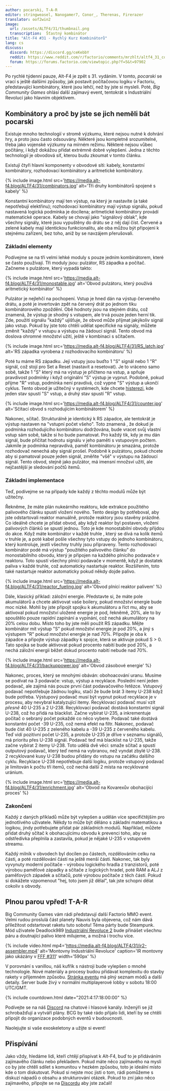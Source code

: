 ```yaml
---
author: pocarski, T-A-R
editor: stringweasel, Nanogamer7, Conor_, Therenas, Firerazer
translator: oof2win2
image:
  url: /assets/ALTF4/31/thumbnail.png
  transcription:  Šťastný kombinátor
title: "Alt-F4 #31 - Rychlý Kurz Kombinátorů"
lang: cs
discuss:
  discord: https://discord.gg/ceKebbY
  reddit: https://www.reddit.com/r/factorio/comments/mrzhlt/altf4_31_combinator_crash_course/
  forum: https://forums.factorio.com/viewtopic.php?f=5&t=97902
---
```


Po rychlé týdenní pauze, Alt-F4 je zpět s 31. vydáním. V tomto, *pocarski* se vrací s ještě dalšími způsoby, jak postavit počítačovou logiku v Factoriu, představující kombinátory, které jsou lehčí, než by jste si mysleli. Poté, *Big Community Games* ohlásí další zajímavý event, tentokrát s Industriální Revolucí jako hlavním objektivem.

## Kombinátory a proč by jste se jich neměli bát <author>pocarski</author>

Existuje mnoho technologií v stromě výzkumu, které nejsou nutné k dohrání hry, a proto jsou často odsouvány. Některé jsou kompletně srozumitelné, třeba jako vojenské výzkumy na mírném režimu. Některé nejsou vůbec počítány, i když dokážou přidat extrémně dobré vylepšení. Jedna z těchto technologií je obvodová síť, kterou budu zkoumat v tomto článku.

Existují čtyři hlavní komponenty v obvodové síti: kabely, konstantní kombinátory, rozhodovací kombinátory a aritmetické kombinátory.

{% include image.html src='https://media.alt-f4.blog/ALTF4/31/combinators.jpg' alt='Tři druhy kombinátorů spojené s kabely' %}

Konstantní kombinátory mají ten výstup, na který je nastavíte (a také nepotřebují elektřinu); rozhodovací kombinátory mají výstup signálu, pokud nastavená logická podmínka je docílena; aritmetické kombinátory provádí matematické operace. Kabely se chovají jako "signálový oblak", kde všechny signály, které jsou vypuštěny do drátu se z něj dají číst. Červené a zelené kabely mají identickou funkcionalitu, ale oba můžou být připojeni k stejnému zařízení, bez toho, aniž by se navzájem přerušovali.

### Základní elementy

Podívejme se na tři velmi lehké moduly s pouze jedním kombinátorem, které se často používají. Tři moduly jsou: pulzátor, RS západka a počítač. Začneme s pulzátore, který vypadá takto:

{% include image.html src='https://media.alt-f4.blog/ALTF4/31/monostable.jpg' alt='Obvod pulzátoru, který používá aritmetický kombinátor' %}

Pulzátor je nejlehčí na pochopení. Vstup je hned dán na výstup červeného drátu, a poté je invertován zpět na červený drát po jednom tiku kombinátorového zpoždění. Obě hodnoty jsou na stejném drátu, což znamená, že výstup je shodný s vstupem, ale trvá pouze jeden herní tik. Zde, použití signálu "každý" ujišťuje, že obvod může příjmat jakýkoliv signál jako vstup. Pokud by jste toto chtěli udělat specifické na signály, můžete změnit "každý" v vstupu a výstupu na žádoucí signál. Tento obvod má doslova ohromné množství užití, ještě v kombinaci s sčítačem.

{% include image.html src='https://media.alt-f4.blog/ALTF4/31/RS_latch.jpg' alt='RS západka vyrobena z rozhodovacího kombinátoru' %}

Poté tu máme RS západku. Její vstupy jsou buďto 1 "S" signál nebo 1 "R" signál, což stojí pro Set a Reset (nastavit a resetovat). Je to vráceno samo sobě, takže 1 "S" který má na výstup je přičteno na vstup, a spňuje pravdivost podmínky i když originální "S" výstup je vypnut. Podobně, pokud přijme "R" vstup, podmínka není pravdivá, což vypne "S" výstup a ukončí cyklus. Tento obvod je užitečný  v systémech, kde chcete [histerezi](https://en.wikipedia.org/wiki/Hysteresis), kde jeden stav spustí "S" vstup, a druhý stav spustí "R" vstup.

{% include image.html src='https://media.alt-f4.blog/ALTF4/31/counter.jpg' alt='Sčítací obvod s rozhodujícím kombinátorem' %}

Nakonec, sčítač. Strukturálně je identický k RS západce, ale tentokrát je výstup nastaven na "vstupní počet všeho". Toto znamená , že dokud je podmínka rozhodujícího kombinátoru dodržována, bude vracet svůj vlastní vstup sám sobě, takže si ho bude pamatovat. Pro každý tik, kdy je mu dán signál, bude přičítat hodnotu signálu v jeho paměti s vstupovým počtem. Jakmile je podmínka nepravdivá, paměť kombinátoru je smazána, protože rozhodovač nenechá aby signál prošel. Podobně k pulzátoru, pokud chcete aby si pamatoval pouze jeden signál, změňte "všě" v výstupu na žádoucí signál. Tento obvod, stejně jako pulzátor, má imensní množsví užití, ale nejčastější je sledování počtů itemů.

### Základní implementace

Teď, podívejme se na případy kde každý z těchto modulů může být užitečny.

Řekněme, že máte plán nukeárního reaktoru, kde extrakce použitého palivového článku spustí vložení nového. Tento design by potřeboval, aby jste odstartovali reaktor manuálně, protože reaktory jsou stavěny prázdné. Co ideálně chcete je přidat obvod, aby když reaktor byl postaven, vložení palivových článků se spustí jednou. Toto je kde monostabilní obvody přijdou do akce. Když máte kombinátor v každé truhle , který se dívá na kolik itemů v truhle je, a poté kabel pošle všechny tyto vstupy do jednoho kombinátoru, který kontroluje, jestli všechny truhly jsou připraveny. Tento rozhodovací kombinátor podé má výstup "použitého palivového článku" do monostabilního obvodu, který je připojen na každého plnícího podavače v reaktoru. Toto spustí všechny plnící podavače v momentě, když je dostatek paliva v každé truhle, což automaticky nastartuje reaktor. Rozšířením, toto také nastartuje reaktor automaticky pokud někdy dojde palivo.

{% include image.html src='https://media.alt-f4.blog/ALTF4/31/reactor_fueling.jpg' alt='Obvod plnící reaktor palivem' %}

Dále, klasický příklad: záložní energie. Představte si, že máte pole akumulátorů a chcete aktivovat vaše boilery, pokud množství energie bude moc nízké. Mohli by jste připojit spojku k akumulátoru a říct mu, aby se  aktivoval pokud množství uložené energie je pod, řekněmě, 20%, ale to by spouštělo pouze rapidní zapínání a vypínání, což nechá akumulátory na 20% celou dobu. Místo toho by jste měli použít RS západku. Mějte kombinátor mít výstup "S" pokud množství energie je pod 20%, a jiný s výstupem "R" pokud množství energie je nad 70%. Připojte je oba k západce a připojte výstup západky k spojce, která se aktivuje pokud S > 0. Tato spojka se bude aktivovat pokud procento nabití bude pod 20%, a nechá záložní energii běžet dokud procento nabití nebude nad 70%.

{% include image.html src='https://media.alt-f4.blog/ALTF4/31/backuppower.jpg' alt='Obvod zásobové energie' %}

Nakonec, proces, který se mnohými obáván: obohoacování uranu. Musíme se podívat na 3 podavače: vstup, výstup a recyklace. Poslední není jeden podavač, ale zajímá nás pouze první část podavačového řetězce. Vstupový podavač nepotřebuje žádnou logiku, stačí že bude brát 3 itemy U-238 když bude potřeba. Výstupový podavač musí být vypnut pokud recyklace je v procesu, aby nevybral katalyzující itemy. Recyklovací podavač musí vzít *přesně* 40 U-235 a 2 U-238. Recyklovací podavač dostává konstantní signál U-238, což ho přidá na blacklist. Začne vybírat U-235, a inkrementuje počítač o sebraný počet pokaždé co něco vybere. Podavač také dostává konstantní počet -39 U-235, což nemá efekt na filtr. Nakonec, podavač bude číst 40 U-235 z zeleného kabelu a -39 U-235 z červeného kabelu. Teď vidí pozitivní počet U-235, a protože U-235 je dříve v seznamu signálů, má prioritu přes U-238 signál. Podavač teď má blacklist na U-235, takže začne vybírat 2 itemy U-238. Toto udělá dvě věci: smaže sčítač a spustí outputový podavač, který teď nemá na vybranou, než vyndat zbylé U-238. 2 recyklované kusy U-238 budou přidány do vstupu na začátku dalšího cyklu. Recyklace U-238 nepotřebuje další logiku, protože vstupový podavač je limitován k počtu tří itemů, což nechá další 2 místa na recyklované uránium.

{% include image.html src='https://media.alt-f4.blog/ALTF4/31/enrichment.jpg' alt='Obvod na Kovarexův obohacijící proces' %}

### Zakončení

Každý z daných příkladů může být vylepšen a udělán více specifičtějším pro jednotlivého uživatele. Někdy to může být děláno s základní matematikou a logikou, jindy potřebujete přidat pár základních modulů. Napřiklad, můžete přidat druhý sčítač k obohacujícímu obvodu k prevenci toho, aby se odstředivka přeplnila a zastavila, pokud je nějaké U-235 v vstupovém streamu.

Každý milník v obvodech byl docílen po částech, rozdělováním celku na části, a poté rozdělování částí na ještě menší části. Nakonec, tak byly vyvynuty moderní počítače - výrobou logického hradla z tranzistorů, poté výrobou paměťové západky a sčítače z logických hradel, poté RAM a ALJ z paměťových západek a sčítačů, poté výrobou počítače z těch částí. Pokud si dokážete vzpomenout "hej, toto jsem již dělal", tak jste schopni dělat cokoliv s obvody.

## Plnou parou vpřed! <author>T-A-R</author>

Big Community Games vám rádi představují další Factorio MMO event. Velmi rudou proslulá část planety Nauvis byla objevena, což nám dává příležitost odstartovat raketu tuto sobotu! Téma párty bude Steampunk. Mód uživatele Deadlock989 [Industriální Revoluce 2](https://mods.factorio.com/mod/IndustrialRevolution]) bude přinášet všechnu páru a doutnající palivo které milujeme, a možná i trochu více.

{% include video.html mp4='https://media.alt-f4.blog/ALTF4/31/ir2-assembler.mp4' alt='Montovny Industriální Revoluce' caption='IR montovny jako ukázány v  <a href="https://factorio.com/blog/post/fff-311">FFF #311</a>' width='590px' %}

V porovnání s vanillou, náš kufřík s nástroji bude vylepšen o mnohé technologie. Nové materiály a procesy budou přidávat komplexitu do stavby rakety v příjemném způsobu. [Stránka eventu](https://www.bigcommunitygames.com/factorio-ir2/) má plný seznam módů a další detaily. Server bude živý v normální multiplayerové lobby v sobotu 18:00 UTC/GMT.

{% include countdown.html date="2021:4:17:18:00:00" %}

Podívejte se na náš [Discord](https://discord.gg/N8G5nBn) na chatové i hlasové kanály. Inženýři se již schrobažďují a vytváří plány. BCG by také rádo přijalo lidi, kteří by se chtěli připojit do organizace podobných eventů v budoucnosti.

Naolejujte si vaše exoskeletony a užijte si event!

## Přispívání

Jako vždy, hledáme lidi, kteří chtějí přispívat k Alt-F4, buď to je přidáváním zajímavěho článku nebo překladem. Pokud máte něco zajímavého na mysli co by jste chtěli sdílet s komunitou v hezkém způsobu, toto je ideální místo kde o tom diskutovat. Pokud si nejste moc jisti o tom, rádi pomůžeme s diskuzí nápadů o obsahu a strukturování otázek. Pokud to zní jako něco zajímavého, připojte se na [Discordu](https://discord.gg/nxnCFkb) aby jste začali!

